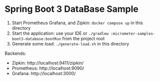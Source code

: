 # Spring Boot 3 DataBase Sample

1. Start Prometheus Grafana, and Zipkin: `docker compose up` in this directory
2. Start the application: use your IDE or `./gradlew :micrometer-samples-boot3-database:bootRun` from the project root
3. Generate some load: `./generate-load.sh` in this directory

Backends:
- Zipkin: http://localhost:9411/zipkin/
- Prometheus: http://localhost:9090/
- Grafana: http://localhost:3000/
